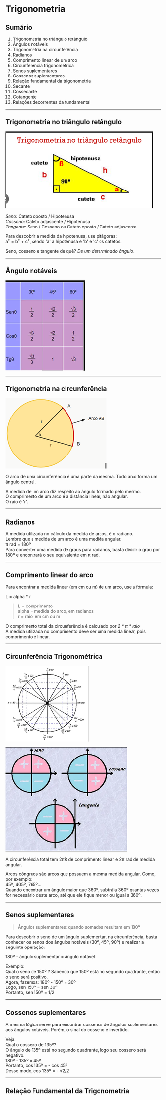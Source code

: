 # Trigonometria

## Sumário
1. Trigonometria no triângulo retângulo
2. Ângulos notáveis
3. Trigonometria na circunferência
4. Radianos
5. Comprimento linear de um arco
6. Circunferência trigonométrica
7. Senos suplementares
8. Cossenos suplementares
9. Relação fundamental da trigonometria
10. Secante
11. Cossecante
12. Cotangente
13. Relações decorrentes da fundamental

---
## Trigonometria no triângulo retângulo
![trigonometria](https://github.com/joao-pedro-angelo/AventurasPi/blob/main/imgs/trianguloRetanguloTrigonometria.png)

*Seno*: Cateto oposto / Hipotenusa<br>
*Cosseno*: Cateto adjascente / Hipotenusa<br>
*Tangente*: Seno / Cosseno ou Cateto oposto / Cateto adjascente

Para descobrir a medida da hipotenusa, use pitágoras:<br>
a² = b² + c², sendo 'a' a hipotenusa e 'b' e 'c' os catetos.

Seno, cosseno e tangente de quê? *De um determinado ângulo.*

---
## Ângulo notáveis
![angulosNotaveisTrigonometria](https://github.com/joao-pedro-angelo/AventurasPi/blob/main/imgs/angulosNotaveisTrigonometria.png)

---
## Trigonometria na circunferência

![arcos](https://github.com/joao-pedro-angelo/AventurasPi/blob/main/imgs/arcoCircunferencia.png)

O arco de uma circunferência é uma parte da mesma. Todo arco forma um ângulo central.

A medida de um arco diz respeito ao ângulo formado pelo mesmo.<br>
O comprimento de um arco é a distância linear, não angular.<br>
O raio é 'r'.<br>

---
## Radianos

A medida utilizada no cálculo da medida de arcos, é o radiano.<br>
Lembre que a medida de um arco é uma medida angular.<br>
π rad = 180º<br>
Para converter uma medida de graus para radianos, basta dividir o grau por 180º e encontrará o seu equivalente em π rad.

---
## Comprimento linear do arco

Para encontrar a medida linear (em cm ou m) de um arco, use a fórmula:

L = alpha * r<br>
> L = comprimento<br>
> alpha = medida do arco, em radianos<br>
> r = raio, em cm ou m<br>

O comprimento total da circunferência é calculado por *2 * π * raio*<br>
A medida utilizada no comprimento deve ser uma medida linear, pois comprimento é linear.

---
## Circunferência Trigonométrica

![circunferenciaTrigonometrica](https://github.com/joao-pedro-angelo/AventurasPi/blob/main/imgs/circunferenciaTrigonometrica.png)

![sinaisCircunferenciaTrigonometrica](https://github.com/joao-pedro-angelo/AventurasPi/blob/main/imgs/sinaisCircunferenciaTrigonometria.png)

A circunferência total tem 2πR de comprimento linear e 2π rad de medida angular.<br>

Arcos côngruos são arcos que possuem a mesma medida angular. Como, por exemplo:<br>
45º, 405º, 765º...<br>
Quando encontrar um ângulo maior que 360º, subtráia 360º quantas vezes for necessário deste arco, até que 
ele fique menor ou igual a 360º.

---
## Senos suplementares

> Ângulos suplementares: quando somados resultam em 180º

Para descobrir o seno de um ângulo suplementar, na circunferência, basta conhecer os senos dos ângulos notáveis
(30º, 45º, 90º) e realizar a seguinte operação:

180º - ângulo suplementar = ângulo notável

Exemplo:<br>
Qual o seno de 150º ?
Sabendo que 150º está no segundo quadrante, então o seno será positivo.<br>
Agora, fazemos: 180º - 150º = 30º<br>
Logo, sen 150º = sen 30º<br>
Portanto, sen 150º = 1/2

---
## Cossenos suplementares

A mesma lógica serve para encontrar cossenos de ângulos suplementares aos ângulos notáveis. Porém,
o sinal do cosseno é invertido.<br>

Veja:<br>
Qual o cosseno de 135º?<br>
O ângulo de 135º está no segundo quadrante, logo seu cosseno será negativo.<br>
180º - 135º = 45º<br>
Portanto, cos 135º = - cos 45º<br>
Desse modo, cos 135º = - √2/2

---
## Relação Fundamental da Trigonometria

